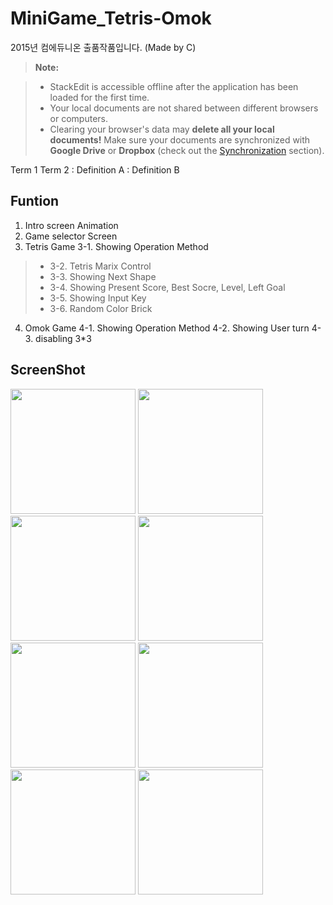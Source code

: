 # MiniGame_Tetris-Omok
2015년 컴에듀니온 출품작품입니다. (Made by C)

> **Note:**

> - StackEdit is accessible offline after the application has been loaded for the first time.
> - Your local documents are not shared between different browsers or computers.
> - Clearing your browser's data may **delete all your local documents!** Make sure your documents are synchronized with **Google Drive** or **Dropbox** (check out the [<i class="icon-refresh"></i> Synchronization](#synchronization) section).

Term 1
Term 2
:   Definition A
:   Definition B

## Funtion

1. Intro screen Animation
2. Game selector Screen
3. Tetris Game
3-1. Showing Operation Method
> - 3-2. Tetris Marix Control
> - 3-3. Showing Next Shape
> - 3-4. Showing Present Score, Best Socre, Level, Left Goal
> - 3-5. Showing Input Key
> - 3-6. Random Color Brick
4. Omok Game
  4-1. Showing Operation Method
  4-2. Showing User turn
  4-3. disabling 3*3

## ScreenShot
<div>
  <img width="200" src="https://user-images.githubusercontent.com/37185394/56141710-4e22f800-5fd8-11e9-96e4-22cf77b36e54.PNG"/>
  <img width="200" src="https://user-images.githubusercontent.com/37185394/56141711-4ebb8e80-5fd8-11e9-96ae-fbfef09282e0.PNG"/>
  <img width="200" src="https://user-images.githubusercontent.com/37185394/56141712-4ebb8e80-5fd8-11e9-89d2-c763db1ba58c.PNG"/>
  <img width="200" src="https://user-images.gthubusercontent.com/37185394/56141714-4ebb8e80-5fd8-11e9-85cb-410f24f67622.PNG"/>
  <img width="200" src="https://user-images.githubusercontent.com/37185394/56141716-4f542500-5fd8-11e9-83f2-1898119e2b93.PNG"/>
  <img width="200" src="https://user-images.githubusercontent.com/37185394/56141717-4f542500-5fd8-11e9-97a9-7f85aef2489a.PNG"/>
  <img width="200" src="https://user-images.githubusercontent.com/37185394/56141719-4fecbb80-5fd8-11e9-9bde-cd9065d04881.PNG"/>
  <img width="200" src="https://user-images.githubusercontent.com/37185394/56141721-4fecbb80-5fd8-11e9-9da8-19aee581cf31.PNG"/>
</div>
